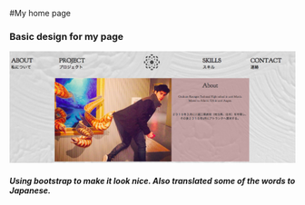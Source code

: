 #My home page

### Basic design for my page
![Screenshot](my_homepage_design.png)

##### Using bootstrap to make it look nice. Also translated some of the words to Japanese.

